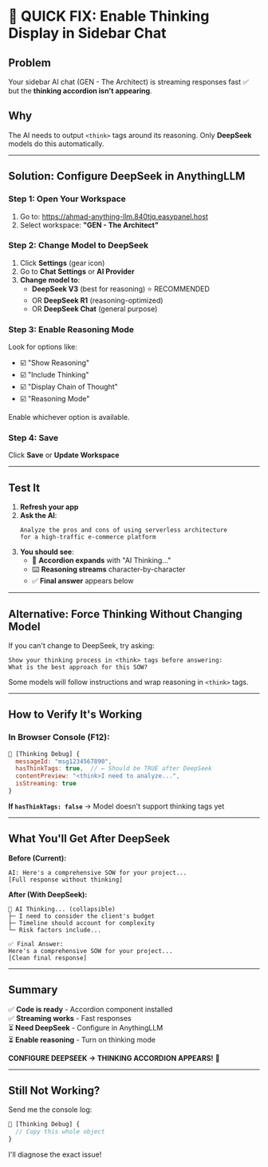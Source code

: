 # 🔧 QUICK FIX: Enable Thinking Display in Sidebar Chat

## Problem
Your sidebar AI chat (GEN - The Architect) is streaming responses fast ✅ but the **thinking accordion isn't appearing**.

## Why
The AI needs to output `<think>` tags around its reasoning. Only **DeepSeek** models do this automatically.

---

## Solution: Configure DeepSeek in AnythingLLM

### Step 1: Open Your Workspace
1. Go to: https://ahmad-anything-llm.840tjq.easypanel.host
2. Select workspace: **"GEN - The Architect"**

### Step 2: Change Model to DeepSeek
1. Click **Settings** (gear icon)
2. Go to **Chat Settings** or **AI Provider**
3. **Change model to**:
   - **DeepSeek V3** (best for reasoning) ⭐ RECOMMENDED
   - OR **DeepSeek R1** (reasoning-optimized)
   - OR **DeepSeek Chat** (general purpose)

### Step 3: Enable Reasoning Mode
Look for options like:
- ☑️ "Show Reasoning"
- ☑️ "Include Thinking"
- ☑️ "Display Chain of Thought"
- ☑️ "Reasoning Mode"

Enable whichever option is available.

### Step 4: Save
Click **Save** or **Update Workspace**

---

## Test It

1. **Refresh your app**
2. **Ask the AI**: 
   ```
   Analyze the pros and cons of using serverless architecture 
   for a high-traffic e-commerce platform
   ```
3. **You should see**:
   - 🧠 **Accordion expands** with "AI Thinking..."
   - ⌨️ **Reasoning streams** character-by-character
   - ✅ **Final answer** appears below

---

## Alternative: Force Thinking Without Changing Model

If you can't change to DeepSeek, try asking:

```
Show your thinking process in <think> tags before answering:
What is the best approach for this SOW?
```

Some models will follow instructions and wrap reasoning in `<think>` tags.

---

## How to Verify It's Working

### In Browser Console (F12):
```javascript
🧠 [Thinking Debug] {
  messageId: "msg1234567890",
  hasThinkTags: true,  // ← Should be TRUE after DeepSeek
  contentPreview: "<think>I need to analyze...",
  isStreaming: true
}
```

**If `hasThinkTags: false`** → Model doesn't support thinking tags yet

---

## What You'll Get After DeepSeek

**Before (Current):**
```
AI: Here's a comprehensive SOW for your project...
[Full response without thinking]
```

**After (With DeepSeek):**
```
🧠 AI Thinking... (collapsible)
├─ I need to consider the client's budget
├─ Timeline should account for complexity
└─ Risk factors include...

✅ Final Answer:
Here's a comprehensive SOW for your project...
[Clean final response]
```

---

## Summary

✅ **Code is ready** - Accordion component installed  
✅ **Streaming works** - Fast responses  
⏳ **Need DeepSeek** - Configure in AnythingLLM  
⏳ **Enable reasoning** - Turn on thinking mode  

**CONFIGURE DEEPSEEK → THINKING ACCORDION APPEARS!** 🚀

---

## Still Not Working?

Send me the console log:
```javascript
🧠 [Thinking Debug] {
  // Copy this whole object
}
```

I'll diagnose the exact issue!
